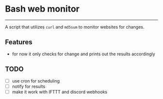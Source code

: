 # Bash web monitor
***
A script that utilizes `curl` and `md5sum` to monitor websites for changes.

## Features
 - for now it only checks for change and prints out the results accordingly

## TODO
 - [ ] use cron for scheduling
 - [ ] notify for results
 - [ ] make it work with IFTTT and discord webhooks
